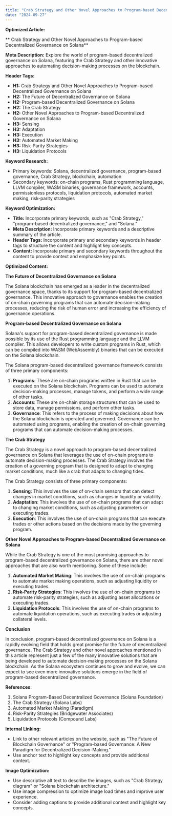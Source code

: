```yaml
---
title: "Crab Strategy and Other Novel Approaches to Program-based Decentralized Governance on Solana"
date: "2024-09-27"
---
```


**Optimized Article:**

** Crab Strategy and Other Novel Approaches to Program-based Decentralized Governance on Solana**

**Meta Description:** Explore the world of program-based decentralized governance on Solana, featuring the Crab Strategy and other innovative approaches to automating decision-making processes on the blockchain.

**Header Tags:**

* **H1:** Crab Strategy and Other Novel Approaches to Program-based Decentralized Governance on Solana
* **H2:** The Future of Decentralized Governance on Solana
* **H2:** Program-based Decentralized Governance on Solana
* **H2:** The Crab Strategy
* **H2:** Other Novel Approaches to Program-based Decentralized Governance on Solana
* **H3:** Sensing
* **H3:** Adaptation
* **H3:** Execution
* **H3:** Automated Market Making
* **H3:** Risk-Parity Strategies
* **H3:** Liquidation Protocols

**Keyword Research:**

* Primary keywords: Solana, decentralized governance, program-based governance, Crab Strategy, blockchain, automation
* Secondary keywords: on-chain programs, Rust programming language, LLVM compiler, WASM binaries, governance framework, accounts, permissionless protocols, liquidation protocols, automated market making, risk-parity strategies

**Keyword Optimization:**

* **Title:** Incorporate primary keywords, such as "Crab Strategy," "program-based decentralized governance," and "Solana."
* **Meta Description:** Incorporate primary keywords and a descriptive summary of the article.
* **Header Tags:** Incorporate primary and secondary keywords in header tags to structure the content and highlight key concepts.
* **Content:** Incorporate primary and secondary keywords throughout the content to provide context and emphasize key points.

**Optimized Content:**

**The Future of Decentralized Governance on Solana**

The Solana blockchain has emerged as a leader in the decentralized governance space, thanks to its support for program-based decentralized governance. This innovative approach to governance enables the creation of on-chain governing programs that can automate decision-making processes, reducing the risk of human error and increasing the efficiency of governance operations.

**Program-based Decentralized Governance on Solana**

Solana's support for program-based decentralized governance is made possible by its use of the Rust programming language and the LLVM compiler. This allows developers to write custom programs in Rust, which can be compiled into WASM (WebAssembly) binaries that can be executed on the Solana blockchain.

The Solana program-based decentralized governance framework consists of three primary components:

1. **Programs**: These are on-chain programs written in Rust that can be executed on the Solana blockchain. Programs can be used to automate decision-making processes, manage tokens, and perform a wide range of other tasks.
2. **Accounts**: These are on-chain storage structures that can be used to store data, manage permissions, and perform other tasks.
3. **Governance**: This refers to the process of making decisions about how the Solana blockchain is operated and governed. Governance can be automated using programs, enabling the creation of on-chain governing programs that can automate decision-making processes.

**The Crab Strategy**

The Crab Strategy is a novel approach to program-based decentralized governance on Solana that leverages the use of on-chain programs to automate decision-making processes. The Crab Strategy involves the creation of a governing program that is designed to adapt to changing market conditions, much like a crab that adapts to changing tides.

The Crab Strategy consists of three primary components:

1. **Sensing**: This involves the use of on-chain sensors that can detect changes in market conditions, such as changes in liquidity or volatility.
2. **Adaptation**: This involves the use of on-chain programs that can adapt to changing market conditions, such as adjusting parameters or executing trades.
3. **Execution**: This involves the use of on-chain programs that can execute trades or other actions based on the decisions made by the governing program.

**Other Novel Approaches to Program-based Decentralized Governance on Solana**

While the Crab Strategy is one of the most promising approaches to program-based decentralized governance on Solana, there are other novel approaches that are also worth mentioning. Some of these include:

1. **Automated Market Making**: This involves the use of on-chain programs to automate market making operations, such as adjusting liquidity or executing trades.
2. **Risk-Parity Strategies**: This involves the use of on-chain programs to automate risk-parity strategies, such as adjusting asset allocations or executing trades.
3. **Liquidation Protocols**: This involves the use of on-chain programs to automate liquidation operations, such as executing trades or adjusting collateral levels.

**Conclusion**

In conclusion, program-based decentralized governance on Solana is a rapidly evolving field that holds great promise for the future of decentralized governance. The Crab Strategy and other novel approaches mentioned in this article represent just a few of the many innovative solutions that are being developed to automate decision-making processes on the Solana blockchain. As the Solana ecosystem continues to grow and evolve, we can expect to see even more innovative solutions emerge in the field of program-based decentralized governance.

**References:**

1. Solana Program-Based Decentralized Governance (Solana Foundation)
2. The Crab Strategy (Solana Labs)
3. Automated Market Making (Paradigm)
4. Risk-Parity Strategies (Bridgewater Associates)
5. Liquidation Protocols (Compound Labs)

**Internal Linking:**

* Link to other relevant articles on the website, such as "The Future of Blockchain Governance" or "Program-based Governance: A New Paradigm for Decentralized Decision-Making."
* Use anchor text to highlight key concepts and provide additional context.

**Image Optimization:**

* Use descriptive alt text to describe the images, such as "Crab Strategy diagram" or "Solana blockchain architecture."
* Use image compression to optimize image load times and improve user experience.
* Consider adding captions to provide additional context and highlight key concepts.